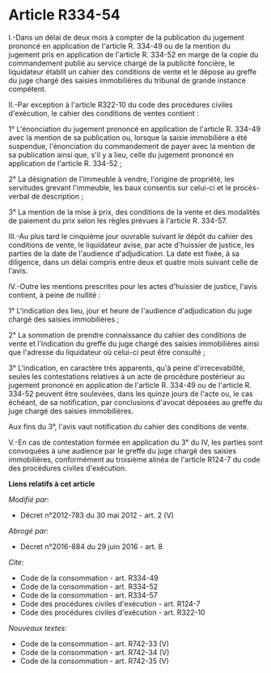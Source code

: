 # Article R334-54

I.-Dans un délai de deux mois à compter de la publication du jugement prononcé en application de l'article R. 334-49 ou de la
mention du jugement pris en application de l'article R. 334-52 en marge de la copie du commandement publié au service chargé
de la publicité foncière, le liquidateur établit un cahier des conditions de vente et le dépose au greffe du juge chargé des
saisies immobilières du tribunal de grande instance compétent. 

II.-Par exception à l'article R322-10 du code des procédures civiles d'exécution, le cahier des conditions de ventes
contient : 

1° L'énonciation du jugement prononcé en application de l'article R. 334-49 avec la mention de sa publication ou, lorsque la
saisie immobilière a été suspendue, l'énonciation du commandement de payer avec la mention de sa publication ainsi que, s'il
y a lieu, celle du jugement prononcé en application de l'article R. 334-52 ; 

2° La désignation de l'immeuble à vendre, l'origine de propriété, les servitudes grevant l'immeuble, les baux consentis sur
celui-ci et le procès-verbal de description ; 

3° La mention de la mise à prix, des conditions de la vente et des modalités de paiement du prix selon les règles prévues à
l'article R. 334-57. 

III.-Au plus tard le cinquième jour ouvrable suivant le dépôt du cahier des conditions de vente, le liquidateur avise, par
acte d'huissier de justice, les parties de la date de l'audience d'adjudication. La date est fixée, à sa diligence, dans un
délai compris entre deux et quatre mois suivant celle de l'avis. 

IV.-Outre les mentions prescrites pour les actes d'huissier de justice, l'avis contient, à peine de nullité : 

1° L'indication des lieu, jour et heure de l'audience d'adjudication du juge chargé des saisies immobilières ; 

2° La sommation de prendre connaissance du cahier des conditions de vente et l'indication du greffe du juge chargé des
saisies immobilières ainsi que l'adresse du liquidateur où celui-ci peut être consulté ; 

3° L'indication, en caractère très apparents, qu'à peine d'irrecevabilité, seules les contestations relatives à un acte de
procédure postérieur au jugement prononcé en application de l'article R. 334-49 ou de l'article R. 334-52 peuvent être
soulevées, dans les quinze jours de l'acte ou, le cas échéant, de sa notification, par conclusions d'avocat déposées au
greffe du juge chargé des saisies immobilières. 

Aux fins du 3°, l'avis vaut notification du cahier des conditions de vente. 

V.-En cas de contestation formée en application du 3° du IV, les parties sont convoquées à une audience par le greffe du juge
chargé des saisies immobilières, conformément au troisième alinéa de l'article R124-7 du code des procédures civiles
d'exécution.

**Liens relatifs à cet article**

_Modifié par_:

  - Décret n°2012-783 du 30 mai 2012 - art. 2 (V)

_Abrogé par_:

  - Décret n°2016-884 du 29 juin 2016 - art. 8

_Cite_:

  - Code de la consommation - art. R334-49
  - Code de la consommation - art. R334-52
  - Code de la consommation - art. R334-57
  - Code des procédures civiles d'exécution - art. R124-7
  - Code des procédures civiles d'exécution - art. R322-10

_Nouveaux textes_:

  - Code de la consommation - art. R742-33 (V)
  - Code de la consommation - art. R742-34 (V)
  - Code de la consommation - art. R742-35 (V)
